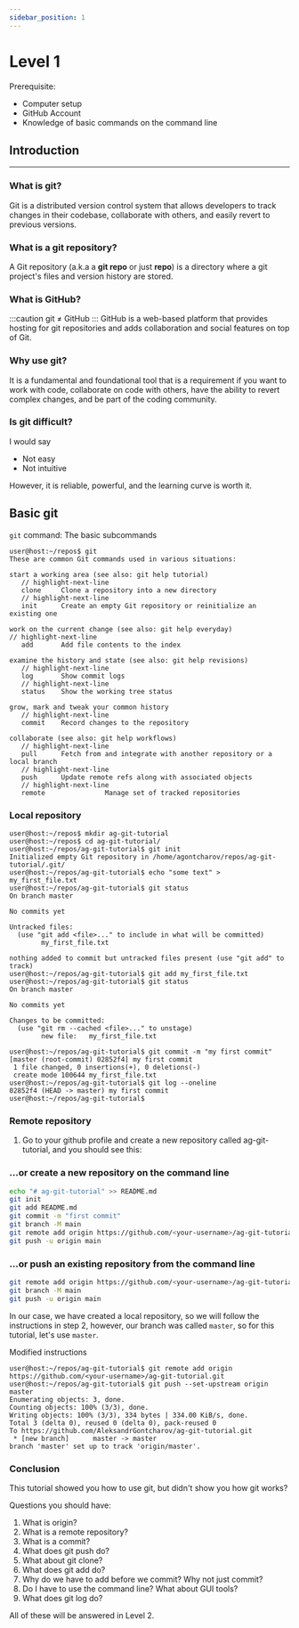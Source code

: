 ```yaml
---
sidebar_position: 1
---
```


# Level 1 

Prerequisite: 
* Computer setup
* GitHub Account
* Knowledge of basic commands on the command line

## Introduction
---

### What is git?

Git is a distributed version control system that allows developers to track changes in their codebase, collaborate with others, and easily revert to previous versions.

### What is a git repository?

A Git repository (a.k.a a **git repo** or just **repo**) is a directory where a git project's files and version history are stored.

### What is GitHub?

:::caution
git ≠ GitHub
:::
GitHub is a web-based platform that provides hosting for git repositories and adds collaboration and social features on top of Git.

### Why use git?

It is a fundamental and foundational tool that is a requirement if you want to work with code, collaborate on code with others, have the ability to revert complex changes, and be part of the coding community.

### Is git difficult?

I would say
* Not easy
* Not intuitive

However, it is reliable, powerful, and the learning curve is worth it.

## Basic git

`git` command: The basic subcommands

```shell-session
user@host:~/repos$ git
These are common Git commands used in various situations:

start a working area (see also: git help tutorial)
   // highlight-next-line
   clone     Clone a repository into a new directory
   // highlight-next-line
   init      Create an empty Git repository or reinitialize an existing one

work on the current change (see also: git help everyday)
// highlight-next-line
   add       Add file contents to the index

examine the history and state (see also: git help revisions)
   // highlight-next-line
   log       Show commit logs
   // highlight-next-line
   status    Show the working tree status

grow, mark and tweak your common history
   // highlight-next-line
   commit    Record changes to the repository

collaborate (see also: git help workflows)
   // highlight-next-line
   pull      Fetch from and integrate with another repository or a local branch
   // highlight-next-line
   push      Update remote refs along with associated objects
   // highlight-next-line
   remote               Manage set of tracked repositories
```

### Local repository

```shell-session
user@host:~/repos$ mkdir ag-git-tutorial
user@host:~/repos$ cd ag-git-tutorial/
user@host:~/repos/ag-git-tutorial$ git init
Initialized empty Git repository in /home/agontcharov/repos/ag-git-tutorial/.git/
user@host:~/repos/ag-git-tutorial$ echo "some text" > my_first_file.txt
user@host:~/repos/ag-git-tutorial$ git status
On branch master

No commits yet

Untracked files:
  (use "git add <file>..." to include in what will be committed)
        my_first_file.txt

nothing added to commit but untracked files present (use "git add" to track)
user@host:~/repos/ag-git-tutorial$ git add my_first_file.txt
user@host:~/repos/ag-git-tutorial$ git status
On branch master

No commits yet

Changes to be committed:
  (use "git rm --cached <file>..." to unstage)
        new file:   my_first_file.txt

user@host:~/repos/ag-git-tutorial$ git commit -m "my first commit"
[master (root-commit) 02852f4] my first commit
 1 file changed, 0 insertions(+), 0 deletions(-)
 create mode 100644 my_first_file.txt
user@host:~/repos/ag-git-tutorial$ git log --oneline
02852f4 (HEAD -> master) my first commit
user@host:~/repos/ag-git-tutorial$
```


### Remote repository

1. Go to your github profile and create a new repository called ag-git-tutorial, and you should see this:

### …or create a new repository on the command line

```bash
echo "# ag-git-tutorial" >> README.md
git init
git add README.md
git commit -m "first commit"
git branch -M main
git remote add origin https://github.com/<your-username>/ag-git-tutorial.git
git push -u origin main
```
### …or push an existing repository from the command line
```bash
git remote add origin https://github.com/<your-username>/ag-git-tutorial.git
git branch -M main
git push -u origin main
```

In our case, we have created a local repository, so we will follow the instructions in step 2, however, our branch was called `master`, so for this tutorial, let's use `master`. 

Modified instructions

```shell-session
user@host:~/repos/ag-git-tutorial$ git remote add origin https://github.com/<your-username>/ag-git-tutorial.git
user@host:~/repos/ag-git-tutorial$ git push --set-upstream origin master
Enumerating objects: 3, done.
Counting objects: 100% (3/3), done.
Writing objects: 100% (3/3), 334 bytes | 334.00 KiB/s, done.
Total 3 (delta 0), reused 0 (delta 0), pack-reused 0
To https://github.com/AleksandrGontcharov/ag-git-tutorial.git
 * [new branch]      master -> master
branch 'master' set up to track 'origin/master'.
```


### Conclusion

This tutorial showed you how to use git, but didn't show you how git works?

Questions you should have:

1. What is origin?
2. What is a remote repository?
3. What is a commit?
4. What does git push do?
5. What about git clone?
6. What does git add do?
7. Why do we have to add before we commit? Why not just commit?
8. Do I have to use the command line? What about GUI tools?
9. What does git log do?

All of these will be answered in Level 2.
